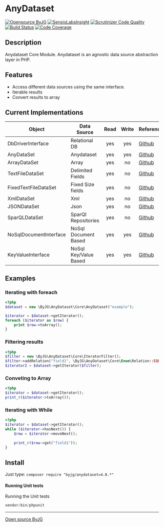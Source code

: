 # AnyDataset

[![Opensource ByJG](https://img.shields.io/badge/opensource-byjg.com-brightgreen.svg)](http://opensource.byjg.com)
[![SensioLabsInsight](https://insight.sensiolabs.com/projects/159bc0fe-42dd-4022-a3a2-67e871491d6c/mini.png)](https://insight.sensiolabs.com/projects/159bc0fe-42dd-4022-a3a2-67e871491d6c)
[![Scrutinizer Code Quality](https://scrutinizer-ci.com/g/byjg/anydataset/badges/quality-score.png?b=master)](https://scrutinizer-ci.com/g/byjg/anydataset/?branch=master)
[![Build Status](https://travis-ci.org/byjg/anydataset.svg?branch=master)](https://travis-ci.org/byjg/anydataset)
[![Code Coverage](https://scrutinizer-ci.com/g/byjg/anydataset/badges/coverage.png?b=master)](https://scrutinizer-ci.com/g/byjg/anydataset/?branch=master)

## Description

Anydataset Core Module. Anydataset is an agnostic data source abstraction layer in PHP. 

## Features

- Access different data sources using the same interface. 
- Iterable results
- Convert results to array

## Current Implementations

| Object                 | Data Source           | Read | Write | Reference               |
| ---------------------- | --------------------- |:----:|:-----:| ----------------------- |
| DbDriverInterface      | Relational DB         | yes  | yes   | [Github](https://github.com/byjg/anydataset-db) |
| AnyDataSet             | Anydataset            | yes  | yes   | [Github](https://github.com/byjg/anydataset) |
| ArrayDataSet           | Array                 | yes  | no    | [Github](https://github.com/byjg/anydataset-array) |
| TextFileDataSet        | Delimited Fields      | yes  | no    | [Github](https://github.com/byjg/anydataset-text) |
| FixedTextFileDataSet   | Fixed Size fields     | yes  | no    | [Github](https://github.com/byjg/anydataset-text) |
| XmlDataSet             | Xml                   | yes  | no    | [Github](https://github.com/byjg/anydataset-xml) |
| JSONDataSet            | Json                  | yes  | no    | [Github](https://github.com/byjg/anydataset-json) |
| SparQLDataSet          | SparQl Repositories   | yes  | no    | [Github](https://github.com/byjg/anydataset-sparql) |
| NoSqlDocumentInterface | NoSql Document Based  | yes  | yes   | [Github](https://github.com/byjg/anydataset-nosql) |
| KeyValueInterface      | NoSql Key/Value Based | yes  | yes   | [Github](https://github.com/byjg/anydataset-nosql) |


## Examples

### Iterating with foreach 

```php
<?php
$dataset = new \ByJG\AnyDataset\Core\AnyDataset("example");

$iterator = $dataset->getIterator();
foreach ($iterator as $row) {
    print $row->toArray();
}
```

### Filtering results

```php
<?php
$filter = new \ByJG\AnyDataset\Core\IteratorFilter();
$filter->addRelation("field1", \ByJG\AnyDataset\Core\Enum\Relation::EQUAL, 10);
$iterator2 = $dataset->getIterator($filter);
```

### Conveting to Array

```php
<?php
$iterator = $dataset->getIterator();
print_r($iterator->toArray());
```

### Iterating with While

```php
<?php
$iterator = $dataset->getIterator();
while ($iterator->hasNext()) {
    $row = $iterator->moveNext();
    
    print_r($row->get("field1"));
}
```


## Install

Just type: `composer require "byjg/anydataset=4.0.*"`

#### Running Unit tests

Running the Unit tests

```php
vendor/bin/phpunit
```

----
[Open source ByJG](http://opensource.byjg.com)
